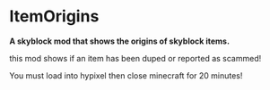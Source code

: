 #  **ItemOrigins**
**A skyblock mod that shows the origins of skyblock items.**

this mod shows if an item has been duped or reported as scammed!

You must load into hypixel then close minecraft for 20 minutes!
